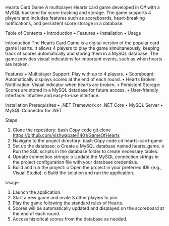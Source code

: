 Hearts Card Game
A multiplayer Hearts card game developed in C# with a MySQL backend for score tracking and storage. The game supports 4 players and includes features such as scoreboards, heart-breaking notifications, and persistent score storage in a database.

Table of Contents
•	Introduction
•	Features
•	Installation
•	Usage

Introduction
The Hearts Card Game is a digital version of the popular card game Hearts. It allows 4 players to play the game simultaneously, keeping track of scores automatically and storing them in a MySQL database. The game provides visual indications for important events, such as when hearts are broken.

Features
•	Multiplayer Support: Play with up to 4 players.
•	Scoreboard: Automatically displays scores at the end of each round.
•	Hearts Broken Notification: Visual indicator when hearts are broken.
•	Persistent Storage: Scores are stored in a MySQL database for future access.
•	User-friendly Interface: Intuitive and easy-to-use interface.

Installation
Prerequisites
•	.NET Framework or .NET Core
•	MySQL Server
•	MySQL Connector for .NET

Steps
1.	Clone the repository:
bash
Copy code
git clone https://github.com/vishwapatel1401/GameOfHearts
2.	Navigate to the project directory:
bash
Copy code
cd hearts-card-game
3.	Set up the database:
o	Create a MySQL database named hearts_game.
o	Run the SQL scripts in the database folder to create necessary tables.
4.	Update connection strings:
o	Update the MySQL connection strings in the project configuration file with your database credentials.
5.	Build and run the project:
o	Open the project in your preferred IDE (e.g., Visual Studio).
o	Build the solution and run the application.

Usage
1.	Launch the application.
2.	Start a new game and invite 3 other players to join.
3.	Play the game following the standard rules of Hearts.
4.	Scores will be automatically updated and displayed on the scoreboard at the end of each round.
5.	Access historical scores from the database as needed.





